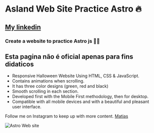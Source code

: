 # Asland Web Site Practice Astro 🔥
## [My linkedin](https://www.linkedin.com/in/lucas-matias-ui-matias-120ab6231/)
### Create a website to practice Astro js 👨‍💻

## Esta pagina não é oficial apenas para fins didaticos ##

- Responsive Halloween Website Using HTML, CSS & JavaScript.
- Contains animations when scrolling.
- It has three color designs (green, red and black)
- Smooth scrolling in each section.
- Developed first with the Mobile First methodology, then for desktop.
- Compatible with all mobile devices and with a beautiful and pleasant user interface.

Follow me on Instagram to keep up with more content. [Matias](https://www.instagram.com/ui_matias/)

![Astro Web site]()